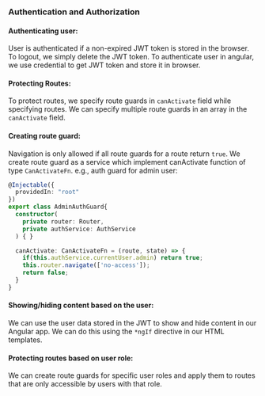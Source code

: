 ### Authentication and Authorization

#### Authenticating user:
User is authenticated if a non-expired JWT token is stored in the browser. To logout, we simply delete the JWT token.
To authenticate user in angular, we use credential to get JWT token and store it in browser.


#### Protecting Routes:
To protect routes, we specify route guards in `canActivate` field while specifying routes. We can specify multiple route guards in an array in the `canActivate` field.

#### Creating route guard:
Navigation is only allowed if all route guards for a route return `true`. 
We create route guard as a service which implement canActivate function of type `CanActivateFn`. e.g., auth guard for admin user:
```typescript
@Injectable({
  providedIn: "root"
})
export class AdminAuthGuard{
  constructor( 
	private router: Router,
    private authService: AuthService
  ) { }

  canActivate: CanActivateFn = (route, state) => {
    if(this.authService.currentUser.admin) return true;
    this.router.navigate(['no-access']);
    return false; 
  }
}
```

#### Showing/hiding content based on the user:
We can use the user data stored in the JWT to show and hide content in our Angular app. We can do this using the `*ngIf` directive in our HTML templates.

#### Protecting routes based on user role:
We can create route guards for specific user roles and apply them to routes that are only accessible by users with that role.